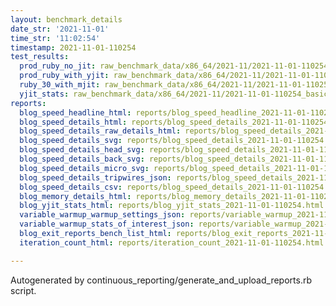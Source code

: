 ```yaml
---
layout: benchmark_details
date_str: '2021-11-01'
time_str: '11:02:54'
timestamp: 2021-11-01-110254
test_results:
  prod_ruby_no_jit: raw_benchmark_data/x86_64/2021-11/2021-11-01-110254_basic_benchmark_prod_ruby_no_jit.json
  prod_ruby_with_yjit: raw_benchmark_data/x86_64/2021-11/2021-11-01-110254_basic_benchmark_prod_ruby_with_yjit.json
  ruby_30_with_mjit: raw_benchmark_data/x86_64/2021-11/2021-11-01-110254_basic_benchmark_ruby_30_with_mjit.json
  yjit_stats: raw_benchmark_data/x86_64/2021-11/2021-11-01-110254_basic_benchmark_yjit_stats.json
reports:
  blog_speed_headline_html: reports/blog_speed_headline_2021-11-01-110254.html
  blog_speed_details_html: reports/blog_speed_details_2021-11-01-110254.html
  blog_speed_details_raw_details_html: reports/blog_speed_details_2021-11-01-110254.raw_details.html
  blog_speed_details_svg: reports/blog_speed_details_2021-11-01-110254.svg
  blog_speed_details_head_svg: reports/blog_speed_details_2021-11-01-110254.head.svg
  blog_speed_details_back_svg: reports/blog_speed_details_2021-11-01-110254.back.svg
  blog_speed_details_micro_svg: reports/blog_speed_details_2021-11-01-110254.micro.svg
  blog_speed_details_tripwires_json: reports/blog_speed_details_2021-11-01-110254.tripwires.json
  blog_speed_details_csv: reports/blog_speed_details_2021-11-01-110254.csv
  blog_memory_details_html: reports/blog_memory_details_2021-11-01-110254.html
  blog_yjit_stats_html: reports/blog_yjit_stats_2021-11-01-110254.html
  variable_warmup_warmup_settings_json: reports/variable_warmup_2021-11-01-110254.warmup_settings.json
  variable_warmup_stats_of_interest_json: reports/variable_warmup_2021-11-01-110254.stats_of_interest.json
  blog_exit_reports_bench_list_html: reports/blog_exit_reports_2021-11-01-110254.bench_list.html
  iteration_count_html: reports/iteration_count_2021-11-01-110254.html

---
```

Autogenerated by continuous_reporting/generate_and_upload_reports.rb script.
